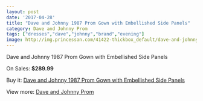 ```yaml
---
layout: post
date: '2017-04-28'
title: "Dave and Johnny 1987 Prom Gown with Embellished Side Panels"
category: Dave and Johnny Prom
tags: ["dresses","dave","johnny","brand","evening"]
image: http://img.princessan.com/41422-thickbox_default/dave-and-johnny-1987-prom-gown-with-embellished-side-panels.jpg
---
```

Dave and Johnny 1987 Prom Gown with Embellished Side Panels

On Sales: **$289.99**
<a href="https://www.princessan.com/en/dave-and-johnny-prom/19287-dave-and-johnny-1987-prom-gown-with-embellished-side-panels.html"><amp-img layout="responsive" width="600" height="600" src="//img.princessan.com/41422-thickbox_default/dave-and-johnny-1987-prom-gown-with-embellished-side-panels.jpg" alt="Dave and Johnny 1987 Prom Gown with Embellished Side Panels 0" /></a>
<a href="https://www.princessan.com/en/dave-and-johnny-prom/19287-dave-and-johnny-1987-prom-gown-with-embellished-side-panels.html"><amp-img layout="responsive" width="600" height="600" src="//img.princessan.com/41423-thickbox_default/dave-and-johnny-1987-prom-gown-with-embellished-side-panels.jpg" alt="Dave and Johnny 1987 Prom Gown with Embellished Side Panels 1" /></a>

Buy it: [Dave and Johnny 1987 Prom Gown with Embellished Side Panels](https://www.princessan.com/en/dave-and-johnny-prom/19287-dave-and-johnny-1987-prom-gown-with-embellished-side-panels.html "Dave and Johnny 1987 Prom Gown with Embellished Side Panels")

View more: [Dave and Johnny Prom](https://www.princessan.com/en/181-dave-and-johnny-prom "Dave and Johnny Prom")